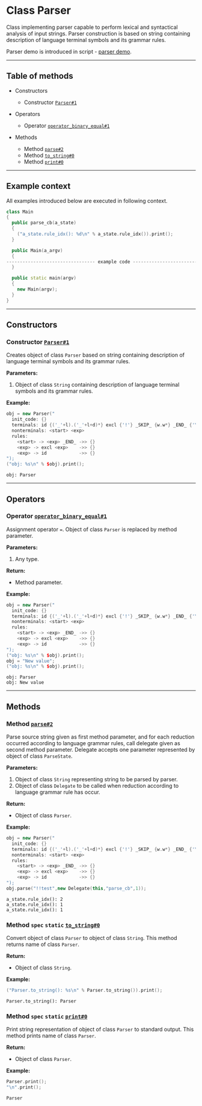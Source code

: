 # Class Parser

Class implementing parser capable to perform lexical and
syntactical analysis of input strings. Parser construction is based on
string containing description of language terminal symbols and its
grammar rules.

Parser demo is introduced in script - [parser
demo](https://github.com/izuzanak/uclang/blob/master/uclang_build/scripts/examples/demo_parser.ucl).

-----

## Table of methods

* Constructors

  * Constructor [`Parser#1`](#Parser%231)

* Operators

  * Operator [`operator_binary_equal#1`](#operator_binary_equal%231)

* Methods

  * Method [`parse#2`](#parse%232)
  * Method [`to_string#0`](#to_string%230)
  * Method [`print#0`](#print%230)

-----

## Example context

All examples introduced below are executed in following context.

```cpp
class Main
{
  public parse_cb(a_state)
  {
    ("a_state.rule_idx(): %d\n" % a_state.rule_idx()).print();
  }

  public Main(a_argv)
  {
--------------------------------- example code ---------------------------------
  }

  public static main(argv)
  {
    new Main(argv);
  }
}
```

-----

## Constructors

<a name="Parser#1" />

### Constructor [`Parser#1`](https://github.com/izuzanak/uclang/blob/master/uclang/../uclang/mods/parser_uclm/source_files/parser_module.cc#L761)

Creates object of class `Parser` based on string containing description of language terminal
symbols and its grammar rules.

**Parameters:**

1. Object of class `String` containing description of language terminal symbols and
its grammar rules.

**Example:**

```cpp
obj = new Parser("
  init_code: {}
  terminals: id {('_'+l).('_'+l+d)*} excl {'!'} _SKIP_ {w.w*} _END_ {'\\0'}
  nonterminals: <start> <exp>
  rules:
    <start> -> <exp> _END_ ->> {}
    <exp> -> excl <exp>    ->> {}
    <exp> -> id            ->> {}
");
("obj: %s\n" % $obj).print();
```
```
obj: Parser
```

-----

## Operators

<a name="operator_binary_equal#1" />

### Operator [`operator_binary_equal#1`](https://github.com/izuzanak/uclang/blob/master/uclang/../uclang/mods/parser_uclm/source_files/parser_module.cc#L747)

Assignment operator `=`. Object of class `Parser` is replaced by method parameter.

**Parameters:**

1. Any type.

**Return:**

* Method parameter.

**Example:**

```cpp
obj = new Parser("
  init_code: {}
  terminals: id {('_'+l).('_'+l+d)*} excl {'!'} _SKIP_ {w.w*} _END_ {'\\0'}
  nonterminals: <start> <exp>
  rules:
    <start> -> <exp> _END_ ->> {}
    <exp> -> excl <exp>    ->> {}
    <exp> -> id            ->> {}
");
("obj: %s\n" % $obj).print();
obj = "New value";
("obj: %s\n" % $obj).print();
```
```
obj: Parser
obj: New value
```

-----

## Methods

<a name="parse#2" />

### Method [`parse#2`](https://github.com/izuzanak/uclang/blob/master/uclang/../uclang/mods/parser_uclm/source_files/parser_module.cc#L811)

Parse source string given as first method parameter, and for each reduction
occurred according to language grammar rules, call delegate given as second
method parameter. Delegate accepts one parameter represented by object of class
`ParseState`.

**Parameters:**

1. Object of class `String` representing string to be parsed by parser.
2. Object of class `Delegate` to be called when reduction according to language grammar rule has occur.

**Return:**

* Object of class `Parser`.

**Example:**

```cpp
obj = new Parser("
  init_code: {}
  terminals: id {('_'+l).('_'+l+d)*} excl {'!'} _SKIP_ {w.w*} _END_ {'\\0'}
  nonterminals: <start> <exp>
  rules:
    <start> -> <exp> _END_ ->> {}
    <exp> -> excl <exp>    ->> {}
    <exp> -> id            ->> {}
");
obj.parse("!!test",new Delegate(this,"parse_cb",1));
```
```
a_state.rule_idx(): 2
a_state.rule_idx(): 1
a_state.rule_idx(): 1
```

<a name="to_string#0" />

### Method `spec` `static` [`to_string#0`](https://github.com/izuzanak/uclang/blob/master/uclang/../uclang/mods/parser_uclm/source_files/parser_module.cc#L884)

Convert object of class `Parser` to object of class `String`.
This method returns name of class `Parser`.

**Return:**

* Object of class `String`.

**Example:**

```cpp
("Parser.to_string(): %s\n" % Parser.to_string()).print();
```
```
Parser.to_string(): Parser
```

<a name="print#0" />

### Method `spec` `static` [`print#0`](https://github.com/izuzanak/uclang/blob/master/uclang/../uclang/mods/parser_uclm/source_files/parser_module.cc#L893)

Print string representation of object of class `Parser` to standard output.
This method prints name of class `Parser`.

**Return:**

* Object of class `Parser`.

**Example:**

```cpp
Parser.print();
"\n".print();
```
```
Parser
```
